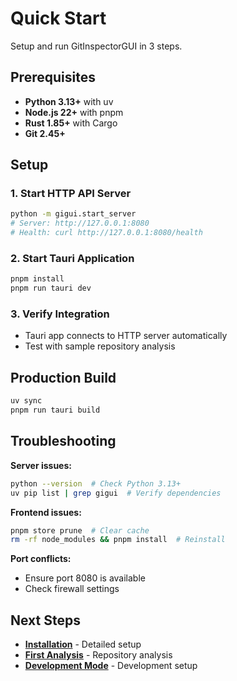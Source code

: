 # Quick Start

Setup and run GitInspectorGUI in 3 steps.

## Prerequisites

-   **Python 3.13+** with uv
-   **Node.js 22+** with pnpm
-   **Rust 1.85+** with Cargo
-   **Git 2.45+**

## Setup

### 1. Start HTTP API Server

```bash
python -m gigui.start_server
# Server: http://127.0.0.1:8080
# Health: curl http://127.0.0.1:8080/health
```

### 2. Start Tauri Application

```bash
pnpm install
pnpm run tauri dev
```

### 3. Verify Integration

-   Tauri app connects to HTTP server automatically
-   Test with sample repository analysis

## Production Build

```bash
uv sync
pnpm run tauri build
```

## Troubleshooting

**Server issues:**

```bash
python --version  # Check Python 3.13+
uv pip list | grep gigui  # Verify dependencies
```

**Frontend issues:**

```bash
pnpm store prune  # Clear cache
rm -rf node_modules && pnpm install  # Reinstall
```

**Port conflicts:**

-   Ensure port 8080 is available
-   Check firewall settings

## Next Steps

-   **[Installation](installation.md)** - Detailed setup
-   **[First Analysis](first-analysis.md)** - Repository analysis
-   **[Development Mode](../development/development-mode.md)** - Development setup
